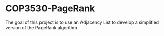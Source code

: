 # COP3530-PageRank

The goal of this project is to use an Adjacency List to develop a simplified version of the PageRank algorithm
